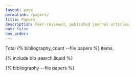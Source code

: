 ```yaml
---
layout: page
permalink: /papers/
title: Papers
description: Peer-reviewed, published journal articles.
nav: false
nav_order:
---
```


Total {% bibliography_count --file papers %} items.

<!-- Bibsearch Feature -->

{% include bib_search.liquid %}

<div class="publications">

{% bibliography --file papers %}

</div>
